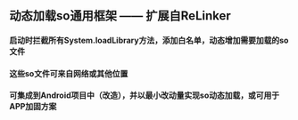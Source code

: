 ## 动态加载so通用框架 —— 扩展自ReLinker

#### 启动时拦截所有System.loadLibrary方法，添加白名单，动态增加需要加载的so文件
#### 这些so文件可来自网络或其他位置
#### 可集成到Android项目中（改造），并以最小改动量实现so动态加载，或可用于APP加固方案
